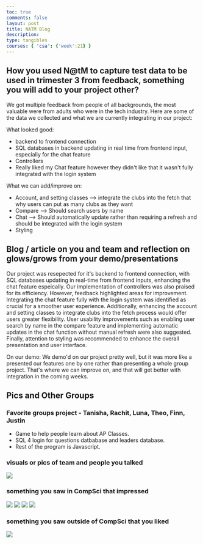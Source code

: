 ```yaml
---
toc: true
comments: false
layout: post
title: NATM Blog
description: 
type: tangibles
courses: { 'csa': {'week':21} }
---
```




## How you used N@tM to capture test data to be used in trimester 3 from feedback, something you will add to your project other?


We got multiple feedback from people of all backgrounds, the most valuable were from adults who were in the tech industry. Here are some of the data we collected  and what we are currently integrating in our project:

What looked good:
- backend to frontend connection
- SQL databases in backend updating in real time from frontend input, especially for the chat feature
- Controllers
- Really liked my Chat feature however they didn't like that it wasn't fully integrated with the login system

What we can add/improve on:
- Account, and setting classes --> integrate the clubs into the fetch that why users can put as many clubs as they want
- Compare --> Should search users by name
- Chat --> Should automatically update rather than requiring a refresh and should be integrated with the login system
- Styling


## Blog / article on you and team and reflection on glows/grows from your demo/presentations

Our project was resepected for it's backend to frontend connection, with SQL databases  updating in real-time from frontend inputs,  enhancing the chat feature espeically. Our implementation of controllers was also praised for its efficiency. However, feedback highlighted areas for improvement. Integrating the chat feature fully with the login system was identified as crucial for a smoother user experience. Additionally, enhancing the account and setting classes to integrate clubs into the fetch process would offer users greater flexibility. User usability improvements such as enabling user search by name in the compare feature and implementing automatic updates in the chat function without manual refresh were also suggested. Finally, attention to styling was recommended to enhance the overall presentation and user interface.

On our demo:
We demo'd on our project pretty well, but it was more like a presented our features one by one rather than presenting a whole group project. That's where we can improve on, and that will get better with integration in the coming weeks.


## Pics and Other Groups

### Favorite groups project - Tanisha, Rachit, Luna, Theo, Finn, Justin
- Game to help people learn about AP Classes.
- SQL 4 login for questions datbabase and leaders database.
- Rest of the program is Javascript.

### visuals or pics of team and people you talked
<img src="{{site.baseurl}}/images/natmpic.jpg">

### something you saw in CompSci that impressed

<img src="{{site.baseurl}}/images/1.PNG">
<img src="{{site.baseurl}}/images/2.PNG">
<img src="{{site.baseurl}}/images/3.PNG">
<img src="{{site.baseurl}}/images/4.PNG">


### something you saw outside of CompSci that you liked

<img src="{{site.baseurl}}/images/ceramics.jpg">
